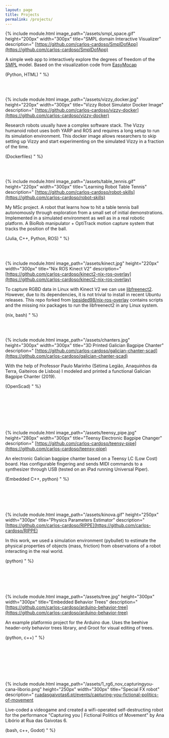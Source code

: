 ```yaml
---
layout: page 
title: Projects
permalink: /projects/
---
```


{% include module.html image_path="/assets/smpl_space.gif" height="200px" width="300px" title="SMPL domain Interactive Visualizer" description="
[https://github.com/carlos-cardoso/SmplDofApp](https://github.com/carlos-cardoso/SmplDofApp)

A simple web app to interactively explore the degrees of freedom of the [SMPL](https://smpl.is.tue.mpg.de/) model. Based on the visualization code from [EasyMocap](https://github.com/zju3dv/EasyMocap)
    
(Python, HTML)
" %}

<br/><br/>


{% include module.html image_path="/assets/vizzy_docker.jpg" height="220px" width="300px" title="Vizzy Robot Simulator Docker Image" description="
[https://github.com/carlos-cardoso/vizzy-docker](https://github.com/carlos-cardoso/vizzy-docker)

Research robots usually have a complex software stack. The Vizzy humanoid robot uses both YARP and ROS and requires a long setup to run its simulation environment. This docker image allows researchers to skip setting up Vizzy and start experimenting on the simulated Vizzy in a fraction of the time.

(Dockerfiles)
" %}

<br/><br/>

{% include module.html image_path="/assets/table_tennis.gif" height="220px" width="300px" title="Learning Robot Table Tennis" description="
[https://github.com/carlos-cardoso/robot-skills](https://github.com/carlos-cardoso/robot-skills)

My MSc project. A robot that learns how to hit a table tennis ball autonomously through exploration from a small set of initial demonstrations. Implemented in a simulated environment as well as in a real robotic platform. A BioRob manipulator + OptiTrack motion capture system that tracks the position of the ball. 

(Julia, C++, Python, ROS)
" %}

<br/><br/>

{% include module.html image_path="/assets/kinect.jpg" height="220px" width="300px" title="Nix ROS Kinect V2" description="
[https://github.com/carlos-cardoso/kinect2-nix-ros-overlay](https://github.com/carlos-cardoso/kinect2-nix-ros-overlay)

To capture RGBD data in Linux with Kinect V2 we can use [libfreenect2](https://github.com/OpenKinect/libfreenect2). However, due to its dependencies, it is not trivial to install in recent Ubuntu releases. This repo forked from [lopsided98/nix-ros-overlay](https://github.com/lopsided98/nix-ros-overlay) contains scripts and the missing nix packages to run the libfreenect2 in any Linux system. 

(nix, bash)
" %}

<br/><br/>


{% include module.html image_path="/assets/chanters.jpg" height="300px" width="300px" title="3D Printed Galician Bagpipe Chanter" description="
[https://github.com/carlos-cardoso/galician-chanter-scad](https://github.com/carlos-cardoso/galician-chanter-scad)

With the help of Professor Paulo Marinho (Sétima Legião, Anaquinhos da Terra, Gaiteiros de Lisboa) I modeled and printed a functional Galician Bagpipe Chanter (2019).

(OpenScad)
" %}

<br/><br/>
<br/><br/>
<br/><br/>

{% include module.html image_path="/assets/teensy_pipe.jpg" height="280px" width="300px" title="Teensy Electronic Bagpipe Changer" description="
[https://github.com/carlos-cardoso/teensy-pipe](https://github.com/carlos-cardoso/teensy-pipe)

An electronic Galician bagpipe chanter based on a Teensy LC (Low Cost) board. Has configurable fingering and sends MIDI commands to a synthesizer through USB (tested on an iPad running Universal Piper).

(Embedded C++, python)
" %}

<br/><br/>
<br/><br/>

{% include module.html image_path="/assets/kinova.gif" height="250px" width="300px" title="Physics Parameters Estimator" description="
[https://github.com/carlos-cardoso/RIPPE](https://github.com/carlos-cardoso/RIPPE)

In this work, we used a simulation environment (pybullet) to estimate the physical properties of objects (mass, friction) from observations of a robot interacting in the real world.

(python)
" %}

<br/><br/>
<br/><br/>

{% include module.html image_path="/assets/tree.jpg" height="300px" width="300px" title="Embedded Behavior Trees" description="
[https://github.com/carlos-cardoso/arduino-behavior-tree](https://github.com/carlos-cardoso/arduino-behavior-tree)

An example platformio project for the Arduino due. Uses the beehive header-only behavior trees library, and Groot for visual editing of trees.

(python, c++)
" %}

<br/><br/>
<br/><br/>
<br/><br/>

{% include module.html  image_path="/assets/1_rg6_nov_capturingyou-cana-liborio.png" height="250px" width="300px" title="Special FX robot" description="
[ruadasgaivotas6.pt/events/capturing-you-fictional-politics-of-movement](https://ruadasgaivotas6.pt/events/capturing-you-fictional-politics-of-movement/?lang=en)

Live-coded a videogame and created a wifi-operated self-destructing robot for the performance \"Capturing you \| Fictional Politics of Movement\" by Ana Libório at Rua das Gaivotas 6.

(bash, c++, Godot)
" %}

<br/><br/>
<br/><br/>
